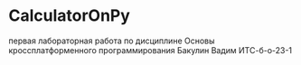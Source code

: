 # CalculatorOnPy
первая лабораторная работа по дисциплине Основы кроссплатформенного программирования
Бакулин Вадим ИТС-б-о-23-1
